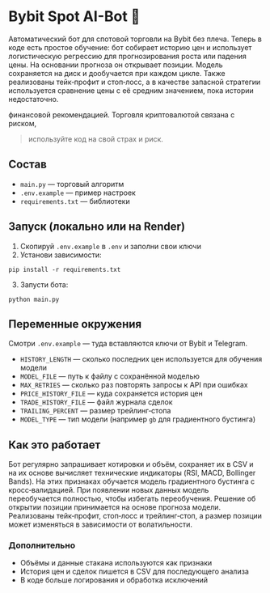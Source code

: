 # Bybit Spot AI-Bot 🤖

Автоматический бот для спотовой торговли на Bybit без плеча.
Теперь в коде есть простое обучение: бот собирает историю цен и
использует логистическую регрессию для прогнозирования роста или
падения цены. На основании прогноза он открывает позиции.
Модель сохраняется на диск и дообучается при каждом цикле. Также
реализованы тейк‑профит и стоп‑лосс, а в качестве запасной стратегии
используется сравнение цены с её средним значением, пока истории
недостаточно.

финансовой рекомендацией. Торговля криптовалютой связана с риском,
> используйте код на свой страх и риск.

## Состав
- `main.py` — торговый алгоритм
- `.env.example` — пример настроек
- `requirements.txt` — библиотеки

## Запуск (локально или на Render)

1. Скопируй `.env.example` в `.env` и заполни свои ключи
2. Установи зависимости:
```
pip install -r requirements.txt
```
3. Запусти бота:
```
python main.py
```

## Переменные окружения
Смотри `.env.example` — туда вставляются ключи от Bybit и Telegram.
- `HISTORY_LENGTH` — сколько последних цен используется для обучения модели
- `MODEL_FILE` — путь к файлу с сохранённой моделью
- `MAX_RETRIES` — сколько раз повторять запросы к API при ошибках
- `PRICE_HISTORY_FILE` — куда сохраняется история цен
- `TRADE_HISTORY_FILE` — файл журнала сделок
- `TRAILING_PERCENT` — размер трейлинг‑стопа
- `MODEL_TYPE` — тип модели (например `gb` для градиентного бустинга)

## Как это работает
Бот регулярно запрашивает котировки и объём, сохраняет их в CSV и на их
основе вычисляет технические индикаторы (RSI, MACD, Bollinger Bands). На
этих признаках обучается модель градиентного бустинга с кросс‑валидацией.
При появлении новых данных модель переобучается полностью, чтобы
избегать переобучения. Решение об открытии позиции принимается на основе
прогноза модели. Реализованы тейк‑профит, стоп‑лосс и трейлинг‑стоп, а
размер позиции может изменяться в зависимости от волатильности.

### Дополнительно
- Объёмы и данные стакана используются как признаки
- История цен и сделок пишется в CSV для последующего анализа
- В коде больше логирования и обработка исключений
